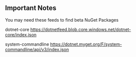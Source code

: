 ## Important Notes
You may need these feeds to find beta NuGet Packages

dotnet-core
https://dotnetfeed.blob.core.windows.net/dotnet-core/index.json

system-commandline
https://dotnet.myget.org/F/system-commandline/api/v3/index.json

